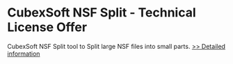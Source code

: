 # CubexSoft NSF Split - Technical License Offer
CubexSoft NSF Split tool to Split large NSF files into small parts.
[>> Detailed information](https://secure.shareit.com/shareit/product.html?productid=300799755&affiliateid=200057808)